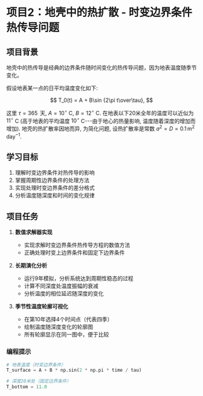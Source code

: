 # 项目2：地壳中的热扩散 - 时变边界条件热传导问题

## 项目背景

地壳中的热传导是经典的边界条件随时间变化的热传导问题，因为地表温度随季节变化。

假设地表某一点的日平均温度变化如下:

$$
	T_0(t) = A + B\sin {2\pi t\over\tau},
$$

这里 $\tau=365\,$ 天, $A=10^\circ$ C, $B=12^\circ$ C.  在地表以下20米全年的温度可以近似为 $11^\circ$ C
(高于地表的平均温度 $10^\circ$ C---由于地心的热量影响, 温度随着深度的增加而增加).  地壳的热扩散率因地而异, 为简化问题, 设热扩散率是常数 $a^2=D=0.1\,\mathrm{m}^2\,\mathrm{day}^{-1}$.

## 学习目标

1. 理解时变边界条件对热传导的影响
2. 掌握周期性边界条件的处理方法
3. 实现处理时变边界条件的差分格式
4. 分析温度随深度和时间的变化规律

## 项目任务

1. **数值求解器实现**
   - 实现求解时变边界条件热传导方程的数值方法
   - 正确处理时变上边界条件和固定下边界条件

2. **长期演化分析**
   - 运行9年模拟，分析系统达到周期性稳态的过程
   - 计算不同深度处温度振幅的衰减
   - 分析温度的相位延迟随深度的变化

3. **季节性温度轮廓可视化**
   - 在第10年选择4个时间点（代表四季）
   - 绘制温度随深度变化的轮廓图
   - 所有轮廓显示在同一图中，便于比较



### 编程提示

```python
# 地表温度（时变边界条件）
T_surface = A + B * np.sin(2 * np.pi * time / tau)

# 深度20米处（固定边界条件）
T_bottom = 11.0
```
